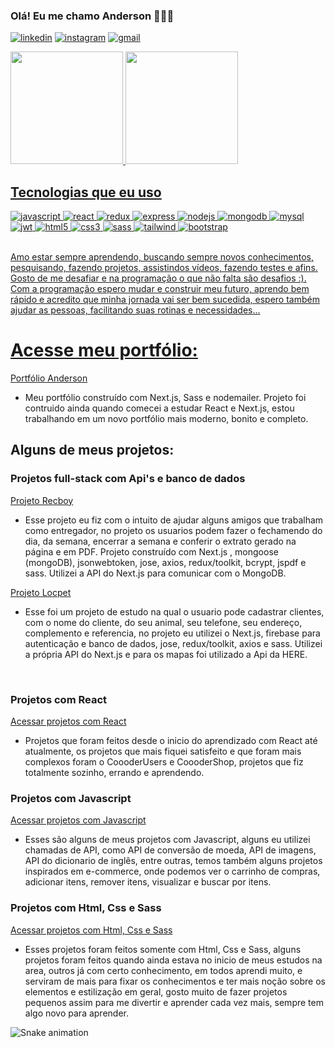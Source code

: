 

### Olá! Eu me chamo Anderson 🤘🙋‍♂️

[![linkedin](https://img.shields.io/badge/LinkedIn-0077B5?style=for-the-badge&logo=linkedin&logoColor=white)](https://www.linkedin.com/in/andersondb06/)
[![instagram](https://img.shields.io/badge/Instagram-E4405F?style=for-the-badge&logo=instagram&logoColor=white)](https://instagram.com/anderecs)
[![gmail](https://img.shields.io/badge/Gmail-D14836?style=for-the-badge&logo=gmail&logoColor=white)](mailto:andersondbl06@gmail.com)

<div>
<a href="https://github.com/seu-usuário-aqui">
<img height="180em" src="https://github-readme-stats.vercel.app/api?username=anderecc&rank_icon=github&hide=issues&show_icons=true&theme=dracula"/>
<img height="180em" src="https://github-readme-stats.vercel.app/api/top-langs/?username=anderecc&layout=compact&theme=dracula"/>
</div>
        
## Tecnologias que eu uso
  
  <div>
    <img  alt="javascript" src="https://img.shields.io/badge/JavaScript-323330?style=for-the-badge&logo=javascript&logoColor=F7DF1E" />
    <img  alt="react" src="https://img.shields.io/badge/React-20232A?style=for-the-badge&logo=react&logoColor=61DAFB" />
    <img  alt="redux" src="https://img.shields.io/badge/Redux-593D88?style=for-the-badge&logo=redux&logoColor=white" />
    <img  alt="express" src="https://img.shields.io/badge/Express.js-404D59?style=for-the-badge" />
    <img  alt="nodejs" src="https://img.shields.io/badge/Node.js-43853D?style=for-the-badge&logo=node.js&logoColor=white" />
    <img  alt="mongodb" src="https://img.shields.io/badge/MongoDB-4EA94B?style=for-the-badge&logo=mongodb&logoColor=white" />
    <img  alt="mysql" src="https://img.shields.io/badge/MySQL-00000F?style=for-the-badge&logo=mysql&logoColor=white" />
    <img  alt="jwt" src="https://img.shields.io/badge/json%20web%20tokens-323330?style=for-the-badge&logo=json-web-tokens&logoColor=pink"/>
    <img  alt="html5" src="https://img.shields.io/badge/HTML5-E34F26?style=for-the-badge&logo=html5&logoColor=white" />
    <img  alt="css3" src="https://img.shields.io/badge/CSS3-1572B6?style=for-the-badge&logo=css3&logoColor=white" />
    <img  alt="sass" src="https://img.shields.io/badge/Sass-CC6699?style=for-the-badge&logo=sass&logoColor=white" />
    <img  alt="tailwind" src="https://img.shields.io/badge/Tailwind_CSS-38B2AC?style=for-the-badge&logo=tailwind-css&logoColor=white" />
    <img  alt="bootstrap" src="https://img.shields.io/badge/Bootstrap-563D7C?style=for-the-badge&logo=bootstrap&logoColor=white" />
  </div>

</br>

Amo estar sempre aprendendo, buscando sempre novos conhecimentos, pesquisando, fazendo projetos, assistindos vídeos, fazendo testes e afins. Gosto de me desafiar e na programação o que não falta são desafios :). Com a programação espero mudar e construir meu futuro, aprendo bem rápido e acredito que minha jornada vai ser bem sucedida, espero também ajudar as pessoas, facilitando suas rotinas e necessidades... 

# Acesse meu portfólio:
[Portfólio Anderson](https://anderecc.com.br)
- Meu portfólio construído com Next.js, Sass e nodemailer. Projeto foi contruido ainda quando comecei a estudar React e Next.js, estou trabalhando em um novo portfólio mais moderno, bonito e completo.

## Alguns de meus projetos:

### Projetos full-stack com Api's e banco de dados
[Projeto Recboy](https://recboy.vercel.app)
- Esse projeto eu fiz com o intuito de ajudar alguns amigos que trabalham como entregador, no projeto os usuarios podem fazer o fechamendo do dia, da semana, encerrar a semana e conferir o extrato gerado na página e em PDF. Projeto construído com Next.js , mongoose (mongoDB), jsonwebtoken, jose, axios, redux/toolkit, bcrypt, jspdf e sass. Utilizei a API do Next.js para comunicar com o MongoDB. </br>

[Projeto Locpet](https://locpet.vercel.app)
- Esse foi um projeto de estudo na qual o usuario pode cadastrar clientes, com o nome do cliente, do seu animal, seu telefone, seu endereço, complemento e referencia, no projeto eu utilizei o Next.js, firebase para autenticação e banco de dados, jose, redux/toolkit, axios e sass. Utilizei a própria API do Next.js e para os mapas foi utilizado a Api da HERE.
 </br>
 

### Projetos com React
[Acessar projetos com React](https://anderecc.com.br/projetos/projetos-React)
- Projetos que foram feitos desde o inicio do aprendizado com React até atualmente, os projetos que mais fiquei satisfeito e que foram mais complexos foram o CoooderUsers e CoooderShop, projetos que fiz totalmente sozinho, errando e aprendendo. </br>

### Projetos com Javascript
[Acessar projetos com Javascript](https://anderecc.com.br/projetos/projetos-Javascript)</br>
- Esses são alguns de meus projetos com Javascript, alguns eu utilizei chamadas de API, como API de conversão de moeda, API de imagens, API do dicionario de inglês, entre outras, temos também alguns projetos inspirados em e-commerce, onde podemos ver o carrinho de compras, adicionar itens, remover itens, visualizar e buscar por itens. </br>

### Projetos com Html, Css e Sass
[Acessar projetos com Html, Css e Sass](https://anderecc.com.br/projetos/projetos-Html-Css-Sass)</br>
- Esses projetos foram feitos somente com Html, Css e Sass, alguns projetos foram feitos quando ainda estava no inicio de meus estudos na area, outros já com certo conhecimento, em todos aprendi muito, e serviram de mais para fixar os conhecimentos e ter mais noção sobre os elementos e estilização em geral, gosto muito de fazer projetos pequenos assim para me divertir e aprender cada vez mais, sempre tem algo novo para aprender.

![Snake animation](https://github.com/anderecc/anderecc/blob/output/github-contribution-grid-snake.svg)






